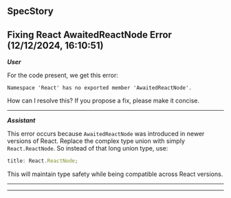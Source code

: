 ## SpecStory

## Fixing React AwaitedReactNode Error (12/12/2024, 16:10:51)

_**User**_

For the code present, we get this error:
```
Namespace 'React' has no exported member 'AwaitedReactNode'.
```
How can I resolve this? If you propose a fix, please make it concise.

---

_**Assistant**_

This error occurs because `AwaitedReactNode` was introduced in newer versions of React. Replace the complex type union with simply `React.ReactNode`. So instead of that long union type, use:

```typescript
title: React.ReactNode;
```

This will maintain type safety while being compatible across React versions.

---



---

